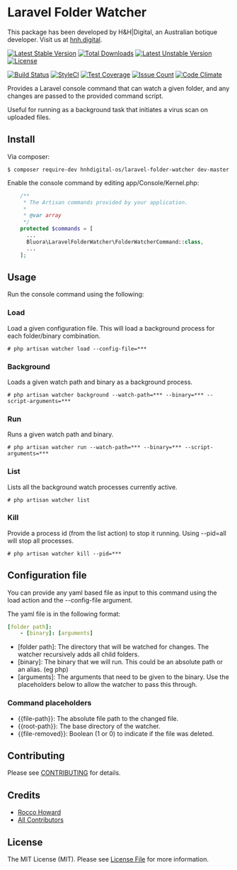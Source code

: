 # Laravel Folder Watcher

This package has been developed by H&H|Digital, an Australian botique developer. Visit us at [hnh.digital](http://hnh.digital).

[![Latest Stable Version](https://poser.pugx.org/hnhdigital-os/laravel-folder-watcher/v/stable.svg)](https://packagist.org/packages/hnhdigital-os/laravel-folder-watcher) [![Total Downloads](https://poser.pugx.org/hnhdigital-os/laravel-folder-watcher/downloads.svg)](https://packagist.org/packages/hnhdigital-os/laravel-folder-watcher) [![Latest Unstable Version](https://poser.pugx.org/hnhdigital-os/laravel-folder-watcher/v/unstable.svg)](https://packagist.org/packages/hnhdigital-os/laravel-folder-watcher) [![License](https://poser.pugx.org/hnhdigital-os/laravel-folder-watcher/license.svg)](https://packagist.org/packages/hnhdigital-os/laravel-folder-watcher)

[![Build Status](https://travis-ci.org/hnhdigital-os/laravel-folder-watcher.svg?branch=master)](https://travis-ci.org/hnhdigital-os/laravel-folder-watcher) [![StyleCI](https://styleci.io/repos/73382984/shield?branch=master)](https://styleci.io/repos/73382984) [![Test Coverage](https://codeclimate.com/github/hnhdigital-os/laravel-folder-watcher/badges/coverage.svg)](https://codeclimate.com/github/hnhdigital-os/laravel-folder-watcher/coverage) [![Issue Count](https://codeclimate.com/github/hnhdigital-os/laravel-folder-watcher/badges/issue_count.svg)](https://codeclimate.com/github/hnhdigital-os/laravel-folder-watcher) [![Code Climate](https://codeclimate.com/github/hnhdigital-os/laravel-folder-watcher/badges/gpa.svg)](https://codeclimate.com/github/hnhdigital-os/laravel-folder-watcher)

Provides a Laravel console command that can watch a given folder, and any changes are passed to the provided command script.

Useful for running as a background task that initiates a virus scan on uploaded files.

## Install

Via composer:

`$ composer require-dev hnhdigital-os/laravel-folder-watcher dev-master`

Enable the console command by editing app/Console/Kernel.php:

```php
    /**
     * The Artisan commands provided by your application.
     *
     * @var array
     */
    protected $commands = [
      ...
      Bluora\LaravelFolderWatcher\FolderWatcherCommand::class,
      ...
    ];
```

## Usage

Run the console command using the following:

### Load

Load a given configuration file. This will load a background process for each folder/binary combination.

`# php artisan watcher load --config-file=***`

### Background

Loads a given watch path and binary as a background process.

`# php artisan watcher background --watch-path=*** --binary=*** --script-arguments=***`

### Run

Runs a given watch path and binary.

`# php artisan watcher run --watch-path=*** --binary=*** --script-arguments=***`

### List

Lists all the background watch processes currently active.

`# php artisan watcher list`

### Kill

Provide a process id (from the list action) to stop it running. Using --pid=all will stop all processes.

`# php artisan watcher kill --pid=***`

## Configuration file

You can provide any yaml based file as input to this command using the load action and the --config-file argument.

The yaml file is in the following format:

```yaml
[folder path]:
    - [binary]: [arguments]
```

* [folder path]: The directory that will be watched for changes. The watcher recursively adds all child folders.
* [binary]: The binary that we will run. This could be an absolute path or an alias. (eg php)
* [arguments]: The arguments that need to be given to the binary. Use the placeholders below to allow the watcher to pass this through.

### Command placeholders

* {{file-path}}: The absolute file path to the changed file.
* {{root-path}}: The base directory of the watcher.
* {{file-removed}}: Boolean (1 or 0) to indicate if the file was deleted.

## Contributing

Please see [CONTRIBUTING](https://github.com/hnhdigital-os/laravel-folder-watcher/blob/master/CONTRIBUTING.md) for details.

## Credits

* [Rocco Howard](https://github.com/therocis)
* [All Contributors](https://github.com/hnhdigital-os/laravel-folder-watcher/contributors)

## License

The MIT License (MIT). Please see [License File](https://github.com/hnhdigital-os/laravel-folder-watcher/blob/master/LICENSE) for more information.
